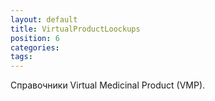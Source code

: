 ```yaml
---
layout: default
title: VirtualProductLoockups
position: 6
categories: 
tags: 
---
```


Справочники Virtual Medicinal Product (VMP).

 



 

 

